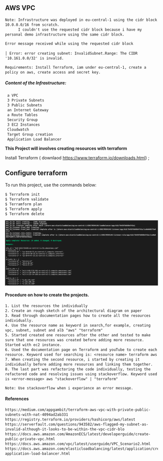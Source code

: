 ## AWS VPC
```
Note: Infrastructure was deployed in eu-central-1 using the cidr block 10.0.0.0/16 from scratch. 
      I couldn't use the requested cidr block because i have my personal demo infrastructure using the same cidr block.    
```

```
Error message received while using the requested cidr block

│ Error: error creating subnet: InvalidSubnet.Range: The CIDR '10.161.0.0/32' is invalid.

```

```
Requirements: Install Terraform, iam under eu-central-1, create a policy on aws, create access and secret key. 
```

##### Content of the Infrastructure:
```
 a VPC
 3 Private Subnets
 3 Public Subnets
 an Internet Gateway
 a Route Tables
 Security Group
 3 EC2 Instances
 Cloudwatch
 Target Group creation 
 Application Load Balancer
```
**This Project will involves creating resources with terraform**

Install Terraform ( downlaod https://www.terraform.io/downloads.html) ;

## Configure terraform
To run this project, use the commands below:
```
$ Terraform init 
$ Terraform validate
$ Terramform plan
$ Terraform apply
$ Terraform delete 
```

![This is an image](https://github.com/franktastik/awsfile/blob/main/Screenshot%202022-02-09%20at%2022.39.59.png?raw=true)


#### Procedure on how to create the projects. 
```
1. List the resources the individually
2. Create an rough sketch of the architectural diagram on paper
3. Read through documentation pages how to create all the resources individually. 
4. Use the resource name as keyword in search,for example, creating vpc, subnet, subnet and alb "aws" "terraform"
5. Started created one resources after the other and tested to make sure that one resources was created before adding more resource. Started with ec2 instance. 
6. Used the documentation page on Terraform and youTube to create each resource. Keyword used for searching is: <resource name> terraform aws
7. When creating the second resource, i started by creating it individually before adding more resources and linking them together. 
8. The last part was refactoring the code individually, testing the refactored code and resolving issues using stackoverflow. Keyword used is <error-message> aws "stackoverflow" | "terraform"
```

```
Note: Use stackoverflow when i experience an error message. 
```

#### References 
```
https://medium.com/appgambit/terraform-aws-vpc-with-private-public-subnets-with-nat-4094ad2ab331
https://registry.terraform.io/providers/hashicorp/aws/latest
https://serverfault.com/questions/943582/aws-flagged-my-subnet-as-invalid-although-it-looks-to-be-within-the-vpc-cidr-blo
https://docs.aws.amazon.com/AmazonECS/latest/developerguide/create-public-private-vpc.html
https://docs.aws.amazon.com/vpc/latest/userguide/VPC_Scenario2.html
https://docs.aws.amazon.com/elasticloadbalancing/latest/application/create-application-load-balancer.html
```

